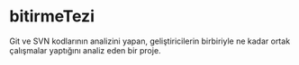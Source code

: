 # bitirmeTezi
Git ve SVN kodlarının analizini yapan, geliştiricilerin birbiriyle ne kadar ortak çalışmalar yaptığını analiz eden bir proje.
